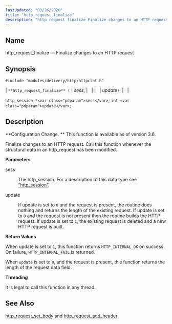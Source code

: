 ```yaml
---
lastUpdated: "03/26/2020"
title: "http_request_finalize"
description: "http request finalize Finalize changes to an HTTP request http request finalize sess update http session sess int update Configuration Change This function is available as of version 3 6 Finalize changes to an HTTP request Call this function whenever the structural data in an http request has been modified..."
---
```


<a name="apis.http_request_finalize"></a> 
## Name

http_request_finalize — Finalize changes to an HTTP request

## Synopsis

`#include "modules/delivery/http/httpclnt.h"`

| `**http_request_finalize** (` | <var class="pdparam">sess</var>, |   |
|   | <var class="pdparam">update</var>`)`; |   |

`http_session *<var class="pdparam">sess</var>`;
`int <var class="pdparam">update</var>`;<a name="idp52588656"></a> 
## Description

**Configuration Change. ** This function is available as of version 3.6.

Finalize changes to an HTTP request. Call this function whenever the structural data in an http_request has been modified.

**<a name="idp52591632"></a> Parameters**

<dl class="variablelist">

<dt>sess</dt>

<dd>

The http_session. For a description of this data type see [“http_session”](/momentum/3/3-api/structs-http-session).

</dd>

<dt>update</dt>

<dd>

If update is set to `0` and the request is present, the routine does nothing and returns the length of the existing request. If update is set to `0` and the request is not present then the routine builds the HTTP request. If update is set to `1`, the existing request is deleted and a new HTTP request is built.

</dd>

</dl>

**<a name="idp52598448"></a> Return Values**

When update is set to `1`, this function returns `HTTP_INTERNAL_OK` on success. On failure, `HTTP_INTERNAL_FAIL` is returned.

When `update` is set to `0`, and the request is present, this function returns the length of the request data field.

**<a name="idp52602176"></a> Threading**

It is legal to call this function in any thread.

<a name="idp52603280"></a> 
## See Also

[http_request_set_body](/momentum/3/3-api/apis-http-request-set-body) and [http_request_add_header](/momentum/3/3-api/apis-http-request-add-header)